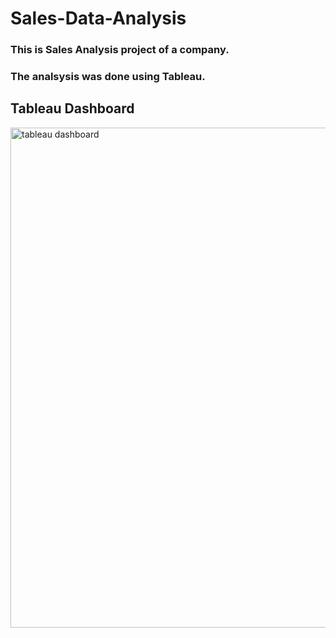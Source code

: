 # Sales-Data-Analysis

### This is Sales Analysis project of a company. 
### The analsysis was done using Tableau.

## Tableau Dashboard

<img width="800" alt="tableau dashboard" src="https://user-images.githubusercontent.com/77202232/149536246-4c9e0c64-faee-440d-9d05-84b8fc78b0b9.png">

